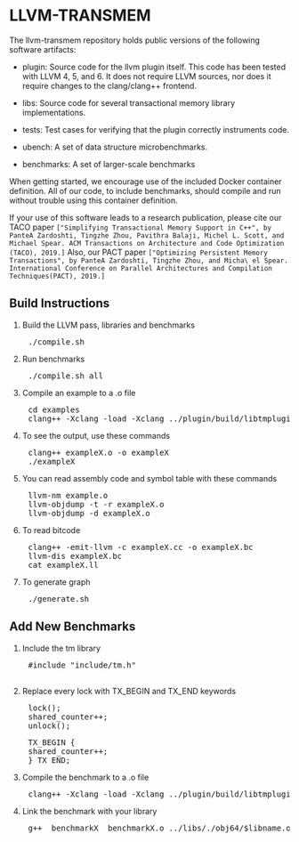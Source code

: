 # LLVM-TRANSMEM

The llvm-transmem repository holds public versions of the following software
artifacts:

* plugin: Source code for the llvm plugin itself.  This code has been tested with LLVM 4, 5, and 6.  It does not require LLVM sources, nor does it require changes to the clang/clang++ frontend.

* libs: Source code for several transactional memory library implementations.

* tests: Test cases for verifying that the plugin correctly instruments code.

* ubench: A set of data structure microbenchmarks.

* benchmarks: A set of larger-scale benchmarks

When getting started, we encourage use of the included Docker container definition.  All of our code, to include benchmarks, should compile and run without trouble using this container definition.

If your use of this software leads to a research publication, please cite our TACO paper `["Simplifying Transactional Memory Support in C++", by PanteA Zardoshti, Tingzhe Zhou, Pavithra Balaji, Michel L. Scott, and Michael Spear. ACM Transactions on Architecture and Code Optimization (TACO), 2019.]`
Also, our PACT paper `["Optimizing Persistent Memory Transactions", by PanteA Zardoshti, Tingzhe Zhou, and Micha\ el Spear. International Conference on Parallel Architectures and Compilation Techniques(PACT), 2019.]`

## Build Instructions
1. Build the LLVM pass, libraries and benchmarks
<pre>
    ./compile.sh
</pre>

2. Run benchmarks 
<pre>
    ./compile.sh all
</pre>

3. Compile an example to a .o file
<pre>
    cd examples
    clang++ -Xclang -load -Xclang ../plugin/build/libtmplugin.so -c -I ../libs/ exampleX.cc
</pre>

4. To see the output, use these commands
<pre>
    clang++ exampleX.o -o exampleX
    ./exampleX
</pre>

5. You can read assembly code and symbol table with these commands
<pre>
    llvm-nm example.o
    llvm-objdump -t -r exampleX.o
    llvm-objdump -d exampleX.o
</pre>

6. To read bitcode
<pre>
    clang++ -emit-llvm -c exampleX.cc -o exampleX.bc
    llvm-dis exampleX.bc
    cat exampleX.ll
</pre>

7. To generate graph
<pre>
    ./generate.sh
</pre>

## Add New Benchmarks
1. Include the tm library
<pre>
    #include "include/tm.h"
 </pre>
 
2. Replace every lock with TX_BEGIN and TX_END keywords
<pre>
    lock();
    shared_counter++;
    unlock();
</pre>
    
<pre>
    TX_BEGIN {
    shared_counter++;
    } TX_END;
</pre>

3. Compile the benchmark to a .o file
<pre>
    clang++ -Xclang -load -Xclang ../plugin/build/libtmplugin.so -c -I ../libs/ benchmarkX.cc
</pre>

4. Link the benchmark with your library
<pre>
    g++  benchmarkX  benchmarkX.o ../libs/./obj64/$libname.o
</pre>
